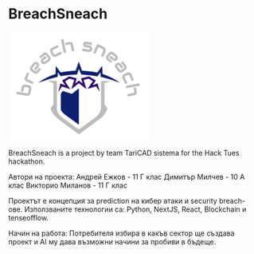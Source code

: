 # BreachSneach

![Screenshot](logo.png)

BreachSneach is a project by team TariCAD sistema for the Hack Tues hackathon.

Автори на проекта:
Андрей Ежков - 11 Г клас
Димитър Милчев - 10 А клас
Викторио Миланов - 11 Г клас

Проектът е концепция за prediction на кибер атаки и security breach-ове. Използваните технологии са:
Python, NextJS, React, Blockchain и tenseofflow.

Начин на работа:
Потребителя избира в какъв сектор ще създава проект и AI му дава възможни начини за пробиви в бъдеще.
